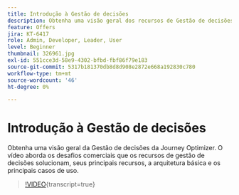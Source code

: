 ```yaml
---
title: Introdução à Gestão de decisões
description: Obtenha uma visão geral dos recursos de Gestão de decisões da Journey Optimizer.
feature: Offers
jira: KT-6417
role: Admin, Developer, Leader, User
level: Beginner
thumbnail: 326961.jpg
exl-id: 551cce3d-58e9-4302-bfbd-fbf86f79e183
source-git-commit: 5317b181370db8d8d908e2872e668a192830c780
workflow-type: tm+mt
source-wordcount: '46'
ht-degree: 0%

---
```


# Introdução à Gestão de decisões

Obtenha uma visão geral da Gestão de decisões da Journey Optimizer. O vídeo aborda os desafios comerciais que os recursos de gestão de decisões solucionam, seus principais recursos, a arquitetura básica e os principais casos de uso.

>[!VIDEO](https://video.tv.adobe.com/v/326961?quality=12&learn=on){transcript=true}




